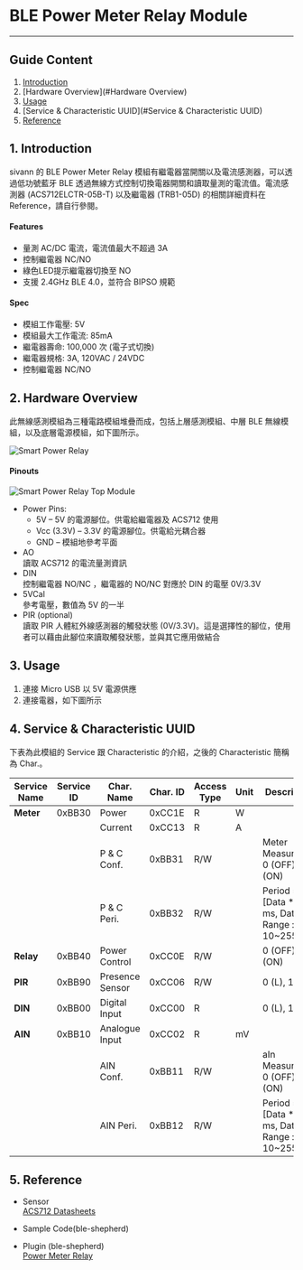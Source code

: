 # BLE Power Meter Relay Module  
---  

## Guide Content  

1. [Introduction](#Introduction)  
2. [Hardware Overview](#Hardware Overview)  
3. [Usage](#Usage)  
4. [Service & Characteristic UUID](#Service & Characteristic UUID)  
5. [Reference](#Reference)  


<a name="Introduction"></a>
## 1. Introduction  

sivann 的 BLE Power Meter Relay 模組有繼電器當開關以及電流感測器，可以透過低功號藍牙 BLE 透過無線方式控制切換電器開關和讀取量測的電流值。電流感測器 (ACS712ELCTR-05B-T) 以及繼電器 (TRB1-05D) 的相關詳細資料在 Reference，請自行參閱。  

#### Features  
 * 量測 AC/DC 電流，電流值最大不超過 3A  
 * 控制繼電器 NC/NO  
 * 綠色LED提示繼電器切換至 NO  
 * 支援 2.4GHz BLE 4.0，並符合 BIPSO 規範  

#### Spec  
 * 模組工作電壓: 5V  
 * 模組最大工作電流: 85mA  
 * 繼電器壽命: 100,000 次 (電子式切換)  
 * 繼電器規格: 3A, 120VAC / 24VDC  
 * 控制繼電器 NC/NO  


<a name="Hardware Overview"></a>
## 2. Hardware Overview  

此無線感測模組為三種電路模組堆疊而成，包括上層感測模組、中層 BLE 無線模組，以及底層電源模組，如下圖所示。  

![Smart Power Relay](http://i.imgur.com/P35N7FNl.png "Smart Power Relay")  

#### Pinouts  

![Smart Power Relay Top Module](http://i.imgur.com/GWADze7m.png "Smart Power Relay Top Module")  

* Power Pins:  
  * 5V – 5V 的電源腳位。供電給繼電器及 ACS712 使用  
  * Vcc (3.3V) – 3.3V 的電源腳位。供電給光耦合器  
  * GND – 模組地參考平面   
* AO  
  讀取 ACS712 的電流量測資訊  
* DIN  
  控制繼電器 NO/NC ，繼電器的 NO/NC 對應於 DIN 的電壓 0V/3.3V  
* 5VCal  
  參考電壓，數值為 5V 的一半  
* PIR (optional)  
  讀取 PIR 人體紅外線感測器的觸發狀態 (0V/3.3V)。這是選擇性的腳位，使用者可以藉由此腳位來讀取觸發狀態，並與其它應用做結合  


<a name="Usage"></a>
## 3. Usage  

1. 連接 Micro USB 以 5V 電源供應  
2. 連接電器，如下圖所示  


<a name="Service & Characteristic UUID"></a>
## 4. Service & Characteristic UUID  

下表為此模組的 Service 跟 Characteristic 的介紹，之後的 Characteristic 簡稱為 Char.。  

|  Service Name  |  Service ID  |  Char. Name       |  Char. ID  |  Access Type  |  Unit  |  Description                                     |  
|----------------|--------------|-------------------|------------|---------------|--------|--------------------------------------------------|  
|  **Meter**     |   0xBB30     |  Power            |  0xCC1E    |  R            |  W     |                                                  |  
|                |              |  Current          |  0xCC13    |  R            |  A     |                                                  |  
|                |              |  P & C Conf.      |  0xBB31    |  R/W          |        |  Meter Measurment. 0 (OFF), 1 (ON)               |  
|                |              |  P & C Peri.      |  0xBB32    |  R/W          |        |  Period = [Data * 10] ms, Data Range : 10~255    |  
|  **Relay**     |   0xBB40     |  Power Control    |  0xCC0E    |  R/W          |        |  0 (OFF), 1 (ON)                                 |  
|  **PIR**       |   0xBB90     |  Presence Sensor  |  0xCC06    |  R/W          |        |  0 (L), 1 (H)                                    |  
|  **DIN**       |   0xBB00     |  Digital Input    |  0xCC00    |  R            |        |  0 (L), 1 (H)                                    |  
|  **AIN**       |   0xBB10     |  Analogue Input   |  0xCC02    |  R            |  mV    |                                                  |  
|                |              |  AIN Conf.        |  0xBB11    |  R/W          |        |  aIn Measurment. 0 (OFF), 1 (ON)                 |  
|                |              |  AIN Peri.        |  0xBB12    |  R/W          |        |  Period = [Data * 10] ms, Data Range : 10~255    |  



<a name="Reference"></a>
## 5. Reference  

* Sensor  
  [ACS712 Datasheets](http://pdf1.alldatasheet.com/datasheet-pdf/view/168326/ALLEGRO/ACS712.html "ACS712")  

* Sample Code(ble-shepherd)  

* Plugin (ble-shepherd)  
  [Power Meter Relay](https://github.com/bluetoother/bshep-plugin-sivann-relay/blob/master/index.js "Power Meter Relay")  

